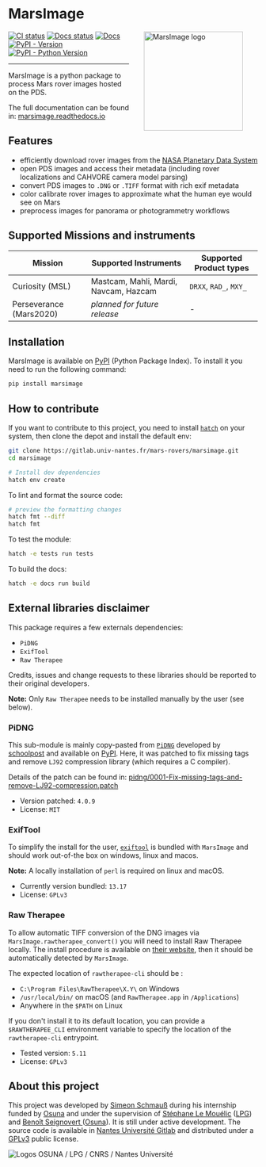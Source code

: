 # MarsImage

<img src="https://marsimage.readthedocs.io/0.1.1/_static/logo.svg" align="right" hspace="30" vspace="0" height="200" alt="MarsImage logo">

[![CI status](https://gitlab.univ-nantes.fr/mars-rovers/marsimage/badges/main/pipeline.svg)](https://gitlab.univ-nantes.fr/mars-rovers/marsimage/-/pipelines/latest)
[![Docs status](https://readthedocs.org/projects/marsimage/badge/)](https://app.readthedocs.org/projects/marsimage)
[![Docs](https://img.shields.io/badge/docs-marsimage.readthedocs.io-orange
)](https://marsimage.readthedocs.io)
[![PyPI - Version](https://img.shields.io/pypi/v/marsimage.svg)](https://pypi.org/project/marsimage)
[![PyPI - Python Version](https://img.shields.io/pypi/pyversions/marsimage.svg)](https://pypi.org/project/marsimage)

-----

MarsImage is a python package to process Mars rover images hosted on the PDS.

The full documentation can be found in: [marsimage.readthedocs.io](https://marsimage.readthedocs.io)

## Features

- efficiently download rover images from the [NASA Planetary Data System](https://pds-imaging.jpl.nasa.gov/volumes/)
- open PDS images and access their metadata (including rover localizations and CAHVORE camera model parsing)
- convert PDS images to `.DNG` or `.TIFF` format with rich exif metadata
- color calibrate rover images to approximate what the human eye would see on Mars
- preprocess images for panorama or photogrammetry workflows

## Supported Missions and instruments

| Mission                 | Supported Instruments                 | Supported Product types |
|-------------------------|---------------------------------------|-------------------------|
| Curiosity (MSL)         | Mastcam, Mahli, Mardi, Navcam, Hazcam | `DRXX`, `RAD_`, `MXY_`  |
| Perseverance (Mars2020) | *planned for future release*          | -                       |

## Installation

MarsImage is available on [PyPI](https://pypi.org/project/marsimage) (Python Package Index).
To install it you need to run the following command:

```bash
pip install marsimage
```

## How to contribute

If you want to contribute to this project, you need to install [`hatch`](https://hatch.pypa.io/latest/install/) on your system, then clone the depot and install the default env:

```bash
git clone https://gitlab.univ-nantes.fr/mars-rovers/marsimage.git
cd marsimage

# Install dev dependencies
hatch env create
```

To lint and format the source code:

```bash
# preview the formatting changes
hatch fmt --diff
hatch fmt
```

To test the module:

```bash
hatch -e tests run tests
```

To build the docs:

```bash
hatch -e docs run build
```

## External libraries disclaimer

This package requires a few externals dependencies:
- `PiDNG`
- `ExifTool`
- `Raw Therapee`

Credits, issues and change requests to these libraries should be reported to their original developers.

__Note:__ Only `Raw Therapee` needs to be installed manually by the user (see below).

### PiDNG

This sub-module is mainly copy-pasted from [`PiDNG`](https://github.com/schoolpost/PiDNG)
developed by [schoolpost](https://github.com/schoolpost)
and available on [PyPI](https://pypi.org/project/pidng/).
Here, it was patched to fix missing tags and remove `LJ92` compression library (which requires a C compiler).

Details of the patch can be found in:
[pidng/0001-Fix-missing-tags-and-remove-LJ92-compression.patch](src/marsimage/lib/pidng/0001-Fix-missing-tags-and-remove-LJ92-compression.patch)

- Version patched: `4.0.9`
- License: `MIT`

### ExifTool

To simplify the install for the user, [`exiftool`](https://exiftool.org/) is bundled
with `MarsImage` and should work out-of-the box on windows, linux and macos.

__Note:__ A locally installation of `perl` is required on linux and macOS.

- Currently version bundled: `13.17`
- License: `GPLv3`

### Raw Therapee

To allow automatic TIFF conversion of the DNG images via `MarsImage.rawtherapee_convert()`
you will need to install Raw Therapee locally.
The install procedure is available on [their website](https://www.rawtherapee.com/),
then it should be automatically detected by `MarsImage`.

The expected location of `rawtherapee-cli` should be :
- `C:\Program Files\RawTherapee\X.Y\` on Windows
- `/usr/local/bin/` on macOS (and `RawTherapee.app` in `/Applications`)
- Anywhere in the `$PATH` on Linux

If you don't install it to its default location, you can provide a `$RAWTHERAPEE_CLI`
environment variable to specify the location of the `rawtherapee-cli` entrypoint.

- Tested version: `5.11`
- License: `GPLv3`

## About this project

This project was developed by [Simeon Schmauß](https://fosstodon.org/@stim3on) during his internship
funded by [Osuna](https://osuna.univ-nantes.fr) and under the supervision of
[Stéphane Le Mouélic](https://lpg-umr6112.fr/member/le-mouelic-stephane/) ([LPG](https://lpg-umr6112.fr))
and [Benoît Seignovert ](https://benoit.seignovert.fr) ([Osuna](https://osuna.univ-nantes.fr)).
It is still under active development.
The source code is available in
[Nantes Université Gitlab](https://gitlab.univ-nantes.fr/mars-rovers/marsimage/) and distributed under a
[GPLv3](https://gitlab.univ-nantes.fr/mars-rovers/marsimage/-/blob/main/LICENSE.txt) public license.

![Logos OSUNA / LPG / CNRS / Nantes Université](https://marsimage.readthedocs.io/0.1.1/_images/logos.png)
